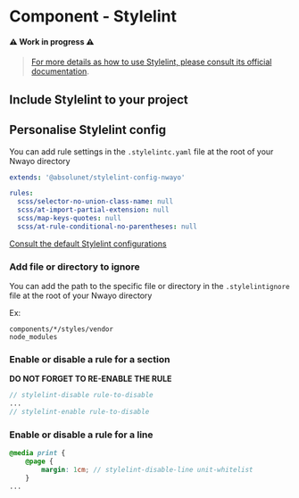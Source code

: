 # Component - Stylelint

#### ⚠️ Work in progress ⚠️
####

> [For more details as how to use Stylelint, please consult its official documentation](https://stylelint.io/).


## Include Stylelint to your project

## Personalise Stylelint config
You can add rule settings in the `.stylelintc.yaml` file at the root of your Nwayo directory

```yaml
extends: '@absolunet/stylelint-config-nwayo'

rules:
  scss/selector-no-union-class-name: null
  scss/at-import-partial-extension: null
  scss/map-keys-quotes: null
  scss/at-rule-conditional-no-parentheses: null

```


[Consult the default Stylelint configurations](https://documentation.absolunet.com/stylelint-config/scss/api/)

### Add file or directory to ignore
You can add the path to the specific file or directory in the `.stylelintignore` file at the root of your Nwayo directory

Ex:
```
components/*/styles/vendor
node_modules
```
### Enable or disable a rule for a section
**DO NOT FORGET TO RE-ENABLE THE RULE**
```scss
// stylelint-disable rule-to-disable
...
// stylelint-enable rule-to-disable
```

### Enable or disable a rule for a line
```scss
@media print {
	@page {
		margin: 1cm; // stylelint-disable-line unit-whitelist
	}
...
```

